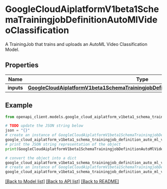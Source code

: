 # GoogleCloudAiplatformV1beta1SchemaTrainingjobDefinitionAutoMlVideoClassification

A TrainingJob that trains and uploads an AutoML Video Classification Model.

## Properties

Name | Type | Description | Notes
------------ | ------------- | ------------- | -------------
**inputs** | [**GoogleCloudAiplatformV1beta1SchemaTrainingjobDefinitionAutoMlVideoClassificationInputs**](GoogleCloudAiplatformV1beta1SchemaTrainingjobDefinitionAutoMlVideoClassificationInputs.md) |  | [optional] 

## Example

```python
from openapi_client.models.google_cloud_aiplatform_v1beta1_schema_trainingjob_definition_auto_ml_video_classification import GoogleCloudAiplatformV1beta1SchemaTrainingjobDefinitionAutoMlVideoClassification

# TODO update the JSON string below
json = "{}"
# create an instance of GoogleCloudAiplatformV1beta1SchemaTrainingjobDefinitionAutoMlVideoClassification from a JSON string
google_cloud_aiplatform_v1beta1_schema_trainingjob_definition_auto_ml_video_classification_instance = GoogleCloudAiplatformV1beta1SchemaTrainingjobDefinitionAutoMlVideoClassification.from_json(json)
# print the JSON string representation of the object
print(GoogleCloudAiplatformV1beta1SchemaTrainingjobDefinitionAutoMlVideoClassification.to_json())

# convert the object into a dict
google_cloud_aiplatform_v1beta1_schema_trainingjob_definition_auto_ml_video_classification_dict = google_cloud_aiplatform_v1beta1_schema_trainingjob_definition_auto_ml_video_classification_instance.to_dict()
# create an instance of GoogleCloudAiplatformV1beta1SchemaTrainingjobDefinitionAutoMlVideoClassification from a dict
google_cloud_aiplatform_v1beta1_schema_trainingjob_definition_auto_ml_video_classification_from_dict = GoogleCloudAiplatformV1beta1SchemaTrainingjobDefinitionAutoMlVideoClassification.from_dict(google_cloud_aiplatform_v1beta1_schema_trainingjob_definition_auto_ml_video_classification_dict)
```
[[Back to Model list]](../README.md#documentation-for-models) [[Back to API list]](../README.md#documentation-for-api-endpoints) [[Back to README]](../README.md)


